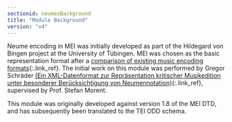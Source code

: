 ```yaml
---
sectionid: neumesBackground
title: "Module Background"
version: "v4"
---
```




Neume encoding in MEI was initially developed as part of the Hildegard von Bingen
project at
the University of Tübingen. MEI was chosen as the basic representation format after
a [comparison of existing
music encoding formats](http://www.dimused.uni-tuebingen.de/tuebingen_phase1_e.php){:.link_ref}. The initial work on this module was performed by Gregor
Schräder [(Ein
XML-Datenformat zur Repräsentation kritischer Musikedition unter besonderer Berücksichtigung
von Neumennotation)](http://www.dimused.uni-tuebingen.de/downloads/studienarbeit.pdf){:.link_ref}, supervised by Prof. Stefan Morent. 

This module was originally developed against version 1.8 of the MEI DTD, and has subsequently
been translated to the TEI ODD schema.

